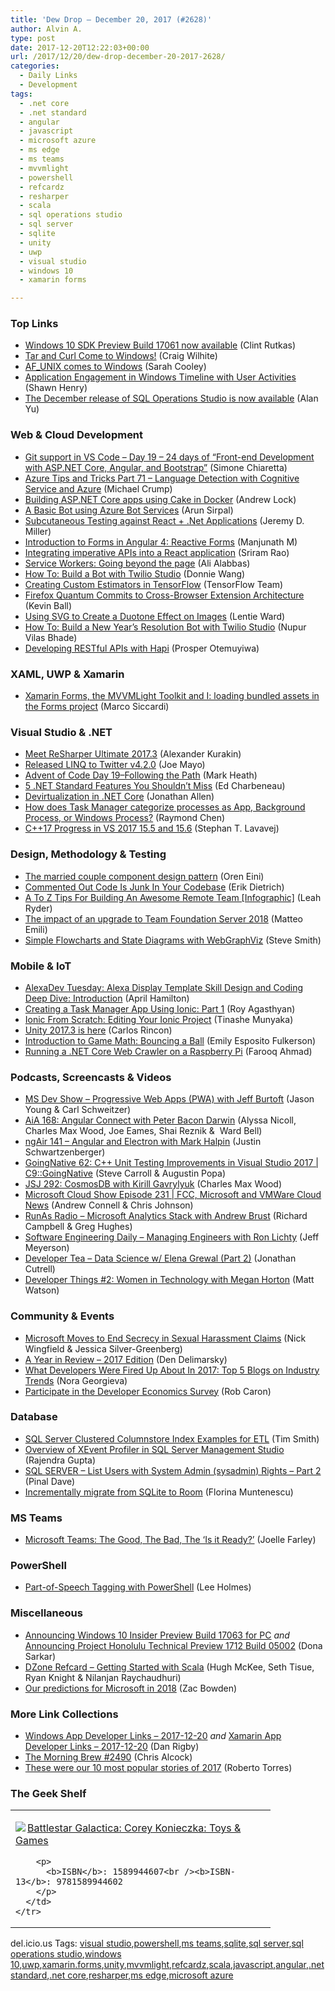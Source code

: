 ```yaml
---
title: 'Dew Drop – December 20, 2017 (#2628)'
author: Alvin A.
type: post
date: 2017-12-20T12:22:03+00:00
url: /2017/12/20/dew-drop-december-20-2017-2628/
categories:
  - Daily Links
  - Development
tags:
  - .net core
  - .net standard
  - angular
  - javascript
  - microsoft azure
  - ms edge
  - ms teams
  - mvvmlight
  - powershell
  - refcardz
  - resharper
  - scala
  - sql operations studio
  - sql server
  - sqlite
  - unity
  - uwp
  - visual studio
  - windows 10
  - xamarin forms

---
```

### <a name="top"></a>Top Links

  * <a href="http://blogs.windows.com/buildingapps/2017/12/19/windows-10-sdk-preview-build-17061-now-available/?WT.mc_id=DX_MVP4025064" target="_blank">Windows 10 SDK Preview Build 17061 now available</a> (Clint Rutkas)
  * <a href="https://blogs.technet.microsoft.com/virtualization/2017/12/19/tar-and-curl-come-to-windows/" target="_blank">Tar and Curl Come to Windows!</a> (Craig Wilhite)
  * <a href="https://blogs.msdn.microsoft.com/commandline/2017/12/19/af_unix-comes-to-windows/" target="_blank">AF_UNIX comes to Windows</a> (Sarah Cooley)
  * <a href="http://blogs.windows.com/buildingapps/2017/12/19/application-engagement-windows-timeline-user-activities/?WT.mc_id=DX_MVP4025064" target="_blank">Application Engagement in Windows Timeline with User Activities</a> (Shawn Henry)
  * <a href="https://blogs.technet.microsoft.com/dataplatforminsider/2017/12/19/the-december-release-of-sql-operations-studio-is-now-available/" target="_blank">The December release of SQL Operations Studio is now available</a> (Alan Yu)



### <a name="web"></a>Web & Cloud Development

  * <a href="http://feedproxy.google.com/~r/Codeclimber/~3/dIbmM6VYKnU/" target="_blank">Git support in VS Code &#8211; Day 19 &#8211; 24 days of &#8220;Front-end Development with ASP.NET Core, Angular, and Bootstrap&#8221;</a> (Simone Chiaretta)
  * <a href="https://www.michaelcrump.net/azure-tips-and-tricks71/" target="_blank">Azure Tips and Tricks Part 71 &#8211; Language Detection with Cognitive Service and Azure</a> (Michael Crump)
  * <a href="https://andrewlock.net/building-asp-net-core-apps-using-cake-in-docker/" target="_blank">Building ASP.NET Core apps using Cake in Docker</a> (Andrew Lock)
  * <a href="https://blobeater.blog/2017/12/19/a-basic-bot-using-azure-bot-services/" target="_blank">A Basic Bot using Azure Bot Services</a> (Arun Sirpal)
  * <a href="https://jeremydmiller.com/2017/12/19/subcutaneous-testing-against-react-net-applications/" target="_blank">Subcutaneous Testing against React + .Net Applications</a> (Jeremy D. Miller)
  * <a href="https://code.tutsplus.com/tutorials/introduction-to-forms-in-angular-4-reactive-forms--cms-29787" target="_blank">Introduction to Forms in Angular 4: Reactive Forms</a> (Manjunath M)
  * <a href="https://medium.com/netflix-techblog/integrating-imperative-apis-into-a-react-application-1257e1b45ac6?source=rss----2615bd06b42e---4" target="_blank">Integrating imperative APIs into a React application</a> (Sriram Rao)
  * <a href="http://blogs.windows.com/msedgedev/2017/12/19/service-workers-going-beyond-page/?WT.mc_id=DX_MVP4025064" target="_blank">Service Workers: Going beyond the page</a> (Ali Alabbas)
  * <a href="https://twilioinc.wpengine.com/2017/12/build-a-santa-bot.html" target="_blank">How To: Build a Bot with Twilio Studio</a> (Donnie Wang)
  * <a href="http://feedproxy.google.com/~r/GDBcode/~3/J4StKPRslEY/creating-custom-estimators-in-tensorflow.html" target="_blank">Creating Custom Estimators in TensorFlow</a> (TensorFlow Team)
  * <a href="http://www.infoq.com/news/2017/12/firefox-quantum-extensions?utm_campaign=infoq_content&utm_source=infoq&utm_medium=feed&utm_term=global" target="_blank">Firefox Quantum Commits to Cross-Browser Extension Architecture</a> (Kevin Ball)
  * <a href="https://css-tricks.com/using-svg-to-create-a-duotone-image-effect/" target="_blank">Using SVG to Create a Duotone Effect on Images</a> (Lentie Ward)
  * <a href="https://twilioinc.wpengine.com/2017/12/build-a-new-years-resolution-bot.html" target="_blank">How To: Build a New Year’s Resolution Bot with Twilio Studio</a> (Nupur Vilas Bhade)
  * <a href="https://auth0.com/blog/developing-restful-apis-with-hapijs/" target="_blank">Developing RESTful APIs with Hapi</a> (Prosper Otemuyiwa)



### <a name="silverlight"></a>XAML, UWP & Xamarin

  * <a href="https://msicc.net/xamarin-forms-the-mvvmlight-toolkit-and-i-loading-bundled-assets-in-the-forms-project/" target="_blank">Xamarin Forms, the MVVMLight Toolkit and I: loading bundled assets in the Forms project</a> (Marco Siccardi)



### <a name="dotnet"></a>Visual Studio & .NET

  * <a href="https://blog.jetbrains.com/dotnet/2017/12/19/meet-resharper-ultimate-2017-3/" target="_blank">Meet ReSharper Ultimate 2017.3</a> (Alexander Kurakin)
  * <a href="http://feedproxy.google.com/~r/geekswithblogs/~3/YIP-RAf7VhQ/released-linq-to-twitter-v4.2.0.aspx" target="_blank">Released LINQ to Twitter v4.2.0</a> (Joe Mayo)
  * <a href="http://markheath.net/post/advent-of-code-2017-day-19" target="_blank">Advent of Code Day 19–Following the Path</a> (Mark Heath)
  * <a href="https://www.telerik.com/blogs/5-dotnet-standard-features-you-shouldnt-miss" target="_blank">5 .NET Standard Features You Shouldn’t Miss</a> (Ed Charbeneau)
  * <a href="http://www.infoq.com/news/2017/12/Devirtualization?utm_campaign=infoq_content&utm_source=infoq&utm_medium=feed&utm_term=global" target="_blank">Devirtualization in .NET Core</a> (Jonathan Allen)
  * <a href="https://blogs.msdn.microsoft.com/oldnewthing/20171219-00/?p=97606" target="_blank">How does Task Manager categorize processes as App, Background Process, or Windows Process?</a> (Raymond Chen)
  * <a href="https://blogs.msdn.microsoft.com/vcblog/2017/12/19/c17-progress-in-vs-2017-15-5-and-15-6/" target="_blank">C++17 Progress in VS 2017 15.5 and 15.6</a> (Stephan T. Lavavej)



### <a name="design"></a>Design, Methodology & Testing

  * <a href="http://feedproxy.google.com/~r/AyendeRahien/~3/uor9OCAAamU/the-married-couple-component-design-pattern" target="_blank">The married couple component design pattern</a> (Oren Eini)
  * <a href="http://feedproxy.google.com/~r/SubMain/~3/J3iBxLr9CAM/" target="_blank">Commented Out Code Is Junk In Your Codebase</a> (Erik Dietrich)
  * <a href="https://blog.trello.com/tips-for-building-a-remote-team-infographic" target="_blank">A To Z Tips For Building An Awesome Remote Team [Infographic]</a> (Leah Ryder)
  * <a href="http://feedproxy.google.com/~r/MattsAlmSpace/~3/qvjHu-TVFOs/the-impact-of-upgrade-to-team.html" target="_blank">The impact of an upgrade to Team Foundation Server 2018</a> (Matteo Emili)
  * <a href="https://ardalis.com/simple-flowcharts-and-state-diagrams-with-webgraphviz" target="_blank">Simple Flowcharts and State Diagrams with WebGraphViz</a> (Steve Smith)



### <a name="mobile"></a>Mobile & IoT

  * <a href="https://lovemyecho.com/2017/12/19/alexadev-tuesday-alexa-display-template-skill-design-and-coding-deep-dive-introduction/" target="_blank">AlexaDev Tuesday: Alexa Display Template Skill Design and Coding Deep Dive: Introduction</a> (April Hamilton)
  * <a href="https://code.tutsplus.com/tutorials/creating-a-task-manager-app-using-ionic--cms-29950" target="_blank">Creating a Task Manager App Using Ionic: Part 1</a> (Roy Agasthyan)
  * <a href="https://code.tutsplus.com/tutorials/ionic-from-scratch-editing-your-ionic-project--cms-30052" target="_blank">Ionic From Scratch: Editing Your Ionic Project</a> (Tinashe Munyaka)
  * <a href="https://blogs.unity3d.com/2017/12/19/unity-2017-3-is-here/" target="_blank">Unity 2017.3 is here</a> (Carlos Rincon)
  * <a href="https://developer.amazon.com/blogs/appstore/post/a07ab562-0609-4519-a2ba-9b15d69ea62b/introduction-to-game-math-raw-and-cooked" target="_blank">Introduction to Game Math: Bouncing a Ball</a> (Emily Esposito Fulkerson)
  * <a href="https://dzone.com/articles/run-net-core-web-crawler-on-raspberry-pi?utm_medium=feed&utm_source=feedpress.me&utm_campaign=Feed%3A+dzone%2Fiot" target="_blank">Running a .NET Core Web Crawler on a Raspberry Pi</a> (Farooq Ahmad)



### <a name="podcasts"></a>Podcasts, Screencasts & Videos

  * <a href="http://msdevshow.com/2017/12/progressive-web-apps-with-jeff-burtoft/" target="_blank">MS Dev Show &#8211; Progressive Web Apps (PWA) with Jeff Burtoft</a> (Jason Young & Carl Schweitzer)
  * <a href="https://devchat.tv/adv-in-angular/aia-168-angular-connect-peter-bacon-darwin" target="_blank">AiA 168: Angular Connect with Peter Bacon Darwin</a> (Alyssa Nicoll, Charles Max Wood, Joe Eames, Shai Reznik &&nbsp; Ward Bell)
  * <a href="http://audio.angularair.com/e/ngair-141-angular-and-electron-with-mark-halpin/" target="_blank">ngAir 141 &#8211; Angular and Electron with Mark Halpin</a> (Justin Schwartzenberger)
  * <a href="https://channel9.msdn.com/Shows/C9-GoingNative/GoingNative-62-C-Unit-Testing-Improvements-in-Visual-Studio-2017?WT.mc_id=DX_MVP4025064" target="_blank">GoingNative 62: C++ Unit Testing Improvements in Visual Studio 2017 | C9::GoingNative</a> (Steve Carroll & Augustin Popa)
  * <a href="https://devchat.tv/js-jabber/jsj-292-cosmosdb-kirill-gavrylyuk" target="_blank">JSJ 292: CosmosDB with Kirill Gavrylyuk</a> (Charles Max Wood)
  * <a href="http://feeds.microsoftcloudshow.com/~r/microsoftcloudshowepisodes/~3/VnlRTSv3Z_0/231-fcc-microsoft-and-vmware-cloud-news" target="_blank">Microsoft Cloud Show Episode 231 | FCC, Microsoft and VMWare Cloud News</a> (Andrew Connell & Chris Johnson)
  * <a href="http://feedproxy.google.com/~r/RunaAsRadioWma/~3/aVIvUb55Atw/default.aspx" target="_blank">RunAs Radio &#8211; Microsoft Analytics Stack with Andrew Brust</a> (Richard Campbell & Greg Hughes)
  * <a href="https://softwareengineeringdaily.com/2017/12/20/managing-engineers-with-ron-lichty/" target="_blank">Software Engineering Daily &#8211; Managing Engineers with Ron Lichty</a> (Jeff Meyerson)
  * <a href="http://developertea.simplecast.fm/ca6d649e" target="_blank">Developer Tea &#8211; Data Science w/ Elena Grewal (Part 2)</a> (Jonathan Cutrell)
  * <a href="https://stackify.com/podcast-women-technology/" target="_blank">Developer Things #2: Women in Technology with Megan Horton</a> (Matt Watson)



### <a name="events"></a>Community & Events

  * <a href="https://www.nytimes.com/2017/12/19/technology/microsoft-sexual-harassment-arbitration.html?referer=" target="_blank">Microsoft Moves to End Secrecy in Sexual Harassment Claims</a> (Nick Wingfield & Jessica Silver-Greenberg)
  * <a href="https://dennisdel.com/blog/year-in-review-2017/" target="_blank">A Year in Review &#8211; 2017 Edition</a> (Den Delimarsky)
  * <a href="https://www.telerik.com/blogs/what-developers-were-fired-up-about-in-2017-top-5-blogs-industry-trends" target="_blank">What Developers Were Fired Up About In 2017: Top 5 Blogs on Industry Trends</a> (Nora Georgieva)
  * <a href="https://azure.microsoft.com/blog/developer-economics-survey-2017-q4/" target="_blank">Participate in the Developer Economics Survey</a> (Rob Caron)



### <a name="sql"></a>Database

  * <a href="http://feedproxy.google.com/~r/MSSQLTips-LatestSqlServerTips/~3/ZS3yfHG88QE/tip.asp" target="_blank">SQL Server Clustered Columnstore Index Examples for ETL</a> (Tim Smith)
  * <a href="http://feedproxy.google.com/~r/MSSQLTips-LatestSqlServerTips/~3/zhZLv7JfXWA/tip.asp" target="_blank">Overview of XEvent Profiler in SQL Server Management Studio</a> (Rajendra Gupta)
  * <a href="https://blog.sqlauthority.com/2017/12/20/sql-server-list-users-system-admin-sysadmin-rights-part-2/" target="_blank">SQL SERVER – List Users with System Admin (sysadmin) Rights – Part 2</a> (Pinal Dave)
  * <a href="https://medium.com/google-developers/incrementally-migrate-from-sqlite-to-room-66c2f655b377?source=rss----2e5ce7f173a5---4" target="_blank">Incrementally migrate from SQLite to Room</a> (Florina Muntenescu)



### MS Teams<a name="sp"></a>

  * <a href="https://www.cmswire.com/digital-workplace/microsoft-teams-the-good-the-bad-the-is-it-ready/" target="_blank">Microsoft Teams: The Good, The Bad, The &#8216;Is it Ready?&#8217;</a> (Joelle Farley)



### <a name="ps"></a>PowerShell

  * <a href="http://www.leeholmes.com/blog/2017/12/20/part-of-speech-tagging-with-powershell/" target="_blank">Part-of-Speech Tagging with PowerShell</a> (Lee Holmes)



### <a name="misc"></a>Miscellaneous

  * <a href="http://blogs.windows.com/windowsexperience/2017/12/19/announcing-windows-10-insider-preview-build-17063-pc/?WT.mc_id=DX_MVP4025064" target="_blank">Announcing Windows 10 Insider Preview Build 17063 for PC</a> _and_ <a href="http://blogs.windows.com/windowsexperience/2017/12/19/announcing-project-honolulu-technical-preview-1712-build-05002/?WT.mc_id=DX_MVP4025064" target="_blank">Announcing Project Honolulu Technical Preview 1712 Build 05002</a> (Dona Sarkar)
  * <a href="https://dzone.com/refcardz/scala" target="_blank">DZone Refcard &#8211; Getting Started with Scala</a> (Hugh McKee, Seth Tisue, Ryan Knight & Nilanjan Raychaudhuri)
  * <a href="http://feedproxy.google.com/~r/wmexperts/~3/j2MOR_lz15U/microsoft-2018-predictions" target="_blank">Our predictions for Microsoft in 2018</a> (Zac Bowden)



### <a name="links"></a>More Link Collections

  * <a href="https://www.windowsappdev.com/2017/12/windows-app-developer-links-2017-12-20/" target="_blank">Windows App Developer Links &#8211; 2017-12-20</a> _and_ <a href="https://www.allaboutxamarin.com/2017/12/xamarin-app-developer-links-2017-12-20/" target="_blank">Xamarin App Developer Links &#8211; 2017-12-20</a> (Dan Rigby)
  * <a href="http://feedproxy.google.com/~r/ReflectivePerspective/~3/8qxPep4Swjs/" target="_blank">The Morning Brew #2490</a> (Chris Alcock)
  * <a href="https://technical.ly/philly/2017/12/18/10-top-stories-2017/" target="_blank">These were our 10 most popular stories of 2017</a> (Roberto Torres)



### <a name="shelf"></a>The Geek Shelf

<div class="wlWriterEditableSmartContent" id="scid:7dc1bd33-94bd-46fd-a20b-0131235bcd47:bf0a5e78-df3b-434e-867d-0300d901ca1a" style="margin: 0px; padding: 0px; float: none; display: inline;">
  <table cellspacing="0" cellpadding="2" width="400" border="0" unselectable="on">
    <tr>
      <td valign="top" width="400">
        <p>
          <a title="Battlestar Galactica: Corey Konieczka: Toys & Games" href="http://www.amazon.com/exec/obidos/ASIN/1589944607/amavin-20"><img data-recalc-dims="1" decoding="async" src="https://i0.wp.com/images-na.ssl-images-amazon.com/images/I/613F9Ue01nL._AC_US218_.jpg?w=660&#038;ssl=1" border="0" align="left" style="float:left" />Battlestar Galactica: Corey Konieczka: Toys & Games</a>
        </p>
        
        <p>
          <b>ISBN</b>: 1589944607<br /><b>ISBN-13</b>: 9781589944602
        </p>
      </td>
    </tr>
  </table>
</div>



<div class="wlWriterEditableSmartContent" id="scid:77ECF5F8-D252-44F5-B4EB-D463C5396A79:57546ae4-0556-4011-9ebf-c7c1a24fd5e6" style="margin: 0px; padding: 0px; float: none; display: inline;">
  del.icio.us Tags: <a href="http://del.icio.us/popular/visual+studio" rel="tag">visual studio</a>,<a href="http://del.icio.us/popular/powershell" rel="tag">powershell</a>,<a href="http://del.icio.us/popular/ms+teams" rel="tag">ms teams</a>,<a href="http://del.icio.us/popular/sqlite" rel="tag">sqlite</a>,<a href="http://del.icio.us/popular/sql+server" rel="tag">sql server</a>,<a href="http://del.icio.us/popular/sql+operations+studio" rel="tag">sql operations studio</a>,<a href="http://del.icio.us/popular/windows+10" rel="tag">windows 10</a>,<a href="http://del.icio.us/popular/uwp" rel="tag">uwp</a>,<a href="http://del.icio.us/popular/xamarin.forms" rel="tag">xamarin.forms</a>,<a href="http://del.icio.us/popular/unity" rel="tag">unity</a>,<a href="http://del.icio.us/popular/mvvmlight" rel="tag">mvvmlight</a>,<a href="http://del.icio.us/popular/refcardz" rel="tag">refcardz</a>,<a href="http://del.icio.us/popular/scala" rel="tag">scala</a>,<a href="http://del.icio.us/popular/javascript" rel="tag">javascript</a>,<a href="http://del.icio.us/popular/angular" rel="tag">angular</a>,<a href="http://del.icio.us/popular/.net+standard" rel="tag">.net standard</a>,<a href="http://del.icio.us/popular/.net+core" rel="tag">.net core</a>,<a href="http://del.icio.us/popular/resharper" rel="tag">resharper</a>,<a href="http://del.icio.us/popular/ms+edge" rel="tag">ms edge</a>,<a href="http://del.icio.us/popular/microsoft+azure" rel="tag">microsoft azure</a>
</div>